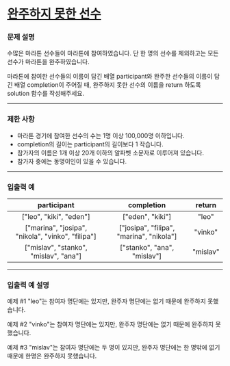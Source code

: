 # [완주하지 못한 선수](https://programmers.co.kr/learn/courses/30/lessons/42576)

### 문제 설명

수많은 마라톤 선수들이 마라톤에 참여하였습니다. 단 한 명의 선수를 제외하고는 모든 선수가 마라톤을 완주하였습니다.

마라톤에 참여한 선수들의 이름이 담긴 배열 participant와 완주한 선수들의 이름이 담긴 배열 completion이 주어질 때, 완주하지 못한 선수의 이름을 return 하도록 solution 함수를 작성해주세요.

---

### 제한 사항

- 마라톤 경기에 참여한 선수의 수는 1명 이상 100,000명 이하입니다.
- completion의 길이는 participant의 길이보다 1 작습니다.
- 참가자의 이름은 1개 이상 20개 이하의 알파벳 소문자로 이루어져 있습니다.
- 참가자 중에는 동명이인이 있을 수 있습니다.

---

### 입출력 예

|   participant   |   completion   | return |
| :---: | :---: | :----: |
|   ["leo", "kiki", "eden"]   |  ["eden", "kiki"]  | "leo" |
|   ["marina", "josipa", "nikola", "vinko", "filipa"]   |  ["josipa", "filipa", "marina", "nikola"]  | "vinko" |
|   ["mislav", "stanko", "mislav", "ana"]   |  ["stanko", "ana", "mislav"]  | "mislav" |

---

### 입출력 예 설명

예제 #1
"leo"는 참여자 명단에는 있지만, 완주자 명단에는 없기 때문에 완주하지 못했습니다.

예제 #2
"vinko"는 참여자 명단에는 있지만, 완주자 명단에는 없기 때문에 완주하지 못했습니다.

예제 #3
"mislav"는 참여자 명단에는 두 명이 있지만, 완주자 명단에는 한 명밖에 없기 때문에 한명은 완주하지 못했습니다.
